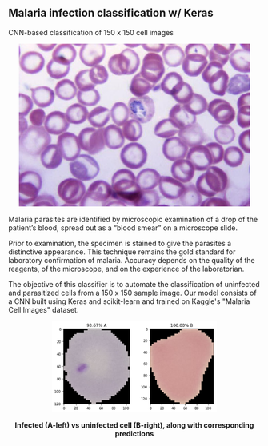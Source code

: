 ## Malaria infection classification w/ Keras
CNN-based classification of 150 x 150 cell images
<p align="center">
  <img src="https://github.com/EXJUSTICE/Keras-Malaria-Cell-Classification/blob/master/Malaria-cells_CDC.jpg" >
 
                                          
Malaria parasites are identified by microscopic examination of a drop of the patient’s blood, spread out as a “blood smear” on a microscope slide. 

Prior to examination, the specimen is stained  to give the parasites a distinctive appearance. This technique remains the gold standard for laboratory confirmation of malaria. Accuracy depends on the quality of the reagents, of the microscope, and on the experience of the laboratorian.

The objective of this classifier is to automate the classification of uninfected and parasitized cells from a 150 x 150 sample image.
Our model consists of a CNN built using Keras and scikit-learn and trained on Kaggle's "Malaria Cell Images" dataset.

</p>
<p align="center">
  <img src="https://github.com/EXJUSTICE/Keras-Malaria-Cell-Classification/blob/master/combined.png" width="330" height="183" >
</p>
<p align="center">
  <b>Infected (A-left) vs uninfected cell (B-right), along with corresponding predictions</b><br>
 
</p>
